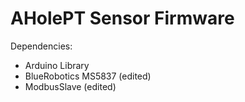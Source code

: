 # AHolePT Sensor Firmware
Dependencies:
- Arduino Library
- BlueRobotics MS5837 (edited)
- ModbusSlave (edited)

